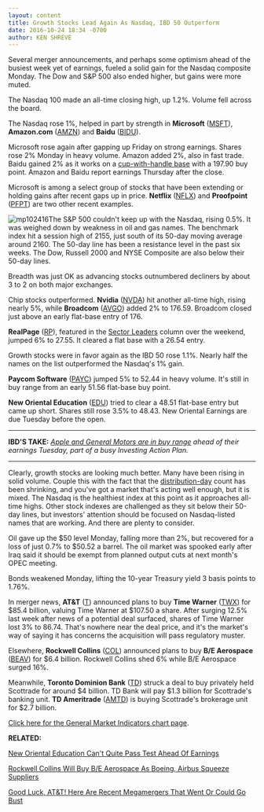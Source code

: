 ```yaml
---
layout: content
title: Growth Stocks Lead Again As Nasdaq, IBD 50 Outperform
date: 2016-10-24 18:34 -0700
author: KEN SHREVE
---
```






Several merger announcements, and perhaps some optimism ahead of the busiest week yet of earnings, fueled a solid gain for the Nasdaq composite Monday. The Dow and S&P 500 also ended higher, but gains were more muted.


The Nasdaq 100 made an all-time closing high, up 1.2%. Volume fell across the board.


The Nasdaq rose 1%, helped in part by strength in **Microsoft** ([MSFT](https://research.investors.com/quote.aspx?symbol=MSFT)), **Amazon.com** ([AMZN](https://research.investors.com/quote.aspx?symbol=AMZN)) and **Baidu** ([BIDU](https://research.investors.com/quote.aspx?symbol=BIDU)).


Microsoft rose again after gapping up Friday on strong earnings. Shares rose 2% Monday in heavy volume. Amazon added 2%, also in fast trade. Baidu gained 2% as it works on a [cup-with-handle base](http://education.investors.com/education/lesson.aspx?id=736315&sourceid=735787) with a 197.90 buy point. Amazon and Baidu report earnings Thursday after the close.


Microsoft is among a select group of stocks that have been extending or holding gains after recent gaps up in price. **Netflix** ([NFLX](https://research.investors.com/quote.aspx?symbol=NFLX)) and **Proofpoint** ([PFPT](https://research.investors.com/quote.aspx?symbol=PFPT)) are two other recent examples.


![mp102416](https://www.investors.com/wp-content/uploads/2016/10/MP102416-185x300.png)The S&P 500 couldn't keep up with the Nasdaq, rising 0.5%. It was weighed down by weakness in oil and gas names. The benchmark index hit a session high of 2155, just south of its 50-day moving average around 2160. The 50-day line has been a resistance level in the past six weeks. The Dow, Russell 2000 and NYSE Composite are also below their 50-day lines.


Breadth was just OK as advancing stocks outnumbered decliners by about 3 to 2 on both major exchanges.


Chip stocks outperformed. **Nvidia** ([NVDA](https://research.investors.com/quote.aspx?symbol=NVDA)) hit another all-time high, rising nearly 5%, while **Broadcom** ([AVGO](https://research.investors.com/quote.aspx?symbol=AVGO)) added 2% to 176.59. Broadcom closed just above an early flat-base entry of 176.


**RealPage** ([RP](https://research.investors.com/quote.aspx?symbol=RP)), featured in the [Sector Leaders](https://www.investors.com/stock-lists/sector-leaders/quiet-leaders-in-software-sector-ellie-mae-realpage-proofpoint/) column over the weekend, jumped 6% to 27.55. It cleared a flat base with a 26.54 entry.


Growth stocks were in favor again as the IBD 50 rose 1.1%. Nearly half the names on the list outperformed the Nasdaq's 1% gain.


**Paycom Software** ([PAYC](https://research.investors.com/quote.aspx?symbol=PAYC)) jumped 5% to 52.44 in heavy volume. It's still in buy range from an early 51.56 flat-base buy point.


**New Oriental Education** ([EDU](https://research.investors.com/quote.aspx?symbol=EDU)) tried to clear a 48.51 flat-base entry but came up short. Shares still rose 3.5% to 48.43. New Oriental Earnings are due Tuesday before the open.




---


**IBD'S TAKE:** *[Apple and General Motors are in buy range](https://www.investors.com/research/investing-action-plan/apple-gm-lockheed-headline-key-earnings-tuesday-investing-action-plan/) ahead of their earnings Tuesday, part of a busy Investing Action Plan.*




---


Clearly, growth stocks are looking much better. Many have been rising in solid volume. Couple this with the fact that the [distribution-day](http://education.investors.com/lesson.aspx?id=735759&sourceid=735764) count has been shrinking, and you've got a market that's acting well enough, but it is mixed. The Nasdaq is the healthiest index at this point as it approaches all-time highs. Other stock indexes are challenged as they sit below their 50-day lines, but investors' attention should be focused on Nasdaq-listed names that are working. And there are plenty to consider.


Oil gave up the $50 level Monday, falling more than 2%, but recovered for a loss of just 0.7% to $50.52 a barrel. The oil market was spooked early after Iraq said it should be exempt from planned output cuts at next month's OPEC meeting.


Bonds weakened Monday, lifting the 10-year Treasury yield 3 basis points to 1.76%.


In merger news, **AT&T** ([T](https://research.investors.com/quote.aspx?symbol=T)) announced plans to buy **Time Warner** ([TWX](https://research.investors.com/quote.aspx?symbol=TWX)) for $85.4 billion, valuing Time Warner at $107.50 a share. After surging 12.5% last week after news of a potential deal surfaced, shares of Time Warner lost 3% to 86.74. That's nowhere near the deal price, and it's the market's way of saying it has concerns the acquisition will pass regulatory muster.


Elsewhere, **Rockwell Collins** ([COL](https://research.investors.com/quote.aspx?symbol=COL)) announced plans to buy **B/E Aerospace** ([BEAV](https://research.investors.com/quote.aspx?symbol=BEAV)) for $6.4 billion. Rockwell Collins shed 6% while B/E Aerospace surged 16%.


Meanwhile, **Toronto Dominion Bank** ([TD](https://research.investors.com/quote.aspx?symbol=TD)) struck a deal to buy privately held Scottrade for around $4 billion. TD Bank will pay $1.3 billion for Scottrade's banking unit. **TD Ameritrade** ([AMTD](https://research.investors.com/quote.aspx?symbol=AMTD)) is buying Scottrade's brokerage unit for $2.7 billion.


[Click here for the General Market Indicators chart page](https://www.investors.com/wp-content/uploads/2016/10/IBD2410152642GMI.pdf).


**RELATED:**


[New Oriental Education Can't Quite Pass Test Ahead Of Earnings](https://www.investors.com/research/ibd-industry-themes/new-oriental-breaks-out-ahead-of-earnings-tal-climbs-higher/)


[Rockwell Collins Will Buy B/E Aerospace As Boeing, Airbus Squeeze Suppliers](https://www.investors.com/news/rockwell-collins-to-buy-be-aerospace-as-boeing-airbus-squeeze-suppliers/?yptr=yahoo)


[Good Luck, AT&T! Here Are Recent Megamergers That Went Or Could Go Bust](https://www.investors.com/news/good-luck-att-here-are-recent-megamergers-that-went-or-could-go-bust/)


 




